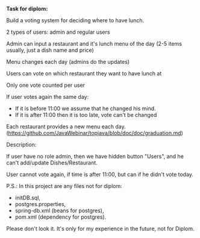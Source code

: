 **Task for diplom:**

Build a voting system for deciding where to have lunch.

2 types of users: admin and regular users

Admin can input a restaurant and it's lunch menu of the day (2-5 items usually, just a dish name and price)

Menu changes each day (admins do the updates)

Users can vote on which restaurant they want to have lunch at

Only one vote counted per user

If user votes again the same day:
  - If it is before 11:00 we assume that he changed his mind.
  - If it is after 11:00 then it is too late, vote can't be changed

Each restaurant provides a new menu each day.
(https://github.com/JavaWebinar/topjava/blob/doc/doc/graduation.md)

Description:

If user have no role admin, then we have hidden button "Users", and he can't add/update Dishes/Restaurant.

User cannot vote again, if time is after 11:00, but can if he didn't vote today.

P.S.:
In this project are any files not for diplom:
- initDB.sql, 
- postgres.properties,
- spring-db.xml (beans for postgres), 
- pom.xml (dependency for postgres).

Please don't look it. It's only for my experience in the future, not for Diplom.





